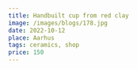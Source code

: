 ```yaml
---
title: Handbuilt cup from red clay
image: /images/blogs/178.jpg
date: 2022-10-12
place: Aarhus
tags: ceramics, shop
price: 150
---
```


